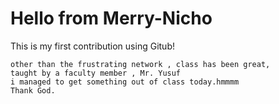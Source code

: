 # Hello from Merry-Nicho
This is my first contribution using Gitub!
```
other than the frustrating network , class has been great,
taught by a faculty member , Mr. Yusuf
i managed to get something out of class today.hmmmm
Thank God.
````
